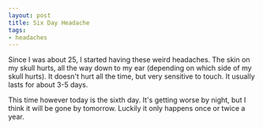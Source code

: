 ```yaml
---
layout: post
title: Six Day Headache
tags:
- headaches
---
```


Since I was about 25, I started having these weird headaches. The skin on my skull hurts, all the way down to my ear (depending on which side of my skull hurts). It doesn't hurt all the time, but very sensitive to touch. It usually lasts for about 3-5 days.

This time however today is the sixth day. It's getting worse by night, but I think it will be gone by tomorrow. Luckily it only happens once or twice a year.
